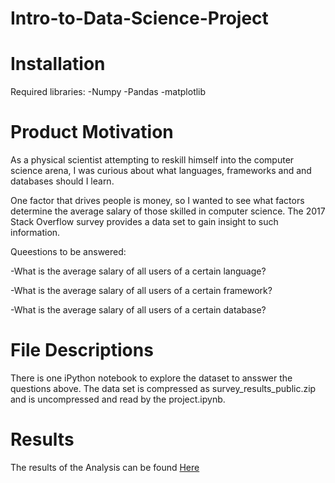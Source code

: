 # Intro-to-Data-Science-Project

# Installation
Required libraries:
-Numpy
-Pandas
-matplotlib

# Product Motivation
As a physical scientist attempting to reskill himself into the computer science arena, I was curious about what languages, frameworks and and databases should I learn.

One factor that drives people is money, so I wanted to see what factors determine the average salary of those skilled in computer science. The 2017 Stack Overflow survey provides a data set to gain insight to such information.

Queestions to be answered:

-What is the average salary of all users of a certain language?

-What is the average salary of all users of a certain framework?

-What is the average salary of all users of a certain database?

# File Descriptions
There is one iPython notebook to explore the dataset to ansswer the questions above.  The data set is compressed as survey_results_public.zip and is uncompressed and read by the project.ipynb.

# Results
The results of the Analysis can be found [Here](https://www.google.com](https://medium.com/@holtbui/how-to-start-out-with-the-highest-salary-628f59e73100)https://medium.com/@holtbui/how-to-start-out-with-the-highest-salary-628f59e73100)
